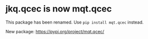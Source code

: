 # jkq.qcec is now mqt.qcec

This package has been renamed. Use `pip install mqt.qcec` instead.

New package: https://pypi.org/project/mqt.qcec/
